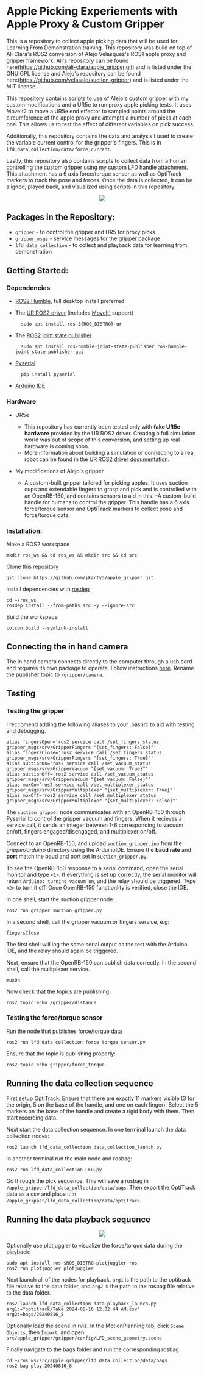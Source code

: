 # Apple Picking Experiements with Apple Proxy & Custom Gripper

This is a repository to collect apple picking data that will be used for Learning From Demonstration training. This repository was build on top of Ali Clara's ROS2 conversion of Alejo Velasquez's ROS1 apple proxy and gripper framework. Ali's repository can be found here(https://github.com/ali-clara/apple_gripper.git) and is listed under the GNU GPL license and Alejo's repository can be found here(https://github.com/velasale/suction-gripper) and is listed under the MIT license.

This repository contains scripts to use of Alejo's custom gripper with my custom modifications and a UR5e to run proxy apple picking tests. It uses MoveIt2 to move a UR5e end effector to sampled points around the circumference of the apple proxy and attempts a number of picks at each one. This allows us to test the effect of different variables on pick success.

Additionally, this repository contains the data and analysis I used to create the variable current control for the gripper's fingers. This is in `lfd_data_collection/data/force_current`.

Lastly, this repository also contains scripts to collect data from a human controlling the custom gripper using my custom LFD handle attachment. This attachment has a 6 axis force/torque sensor as well as OptiTrack markers to track the pose and forces. Once the data is collected, it can be aligned, played back, and visualized using scripts in this repository.

<p align="center">
  <img src="doc/data_collection.jpg">
</p>


## Packages in the Repository:

- `gripper` - to control the gripper and UR5 for proxy picks
- `gripper_msgs` - service messages for the gripper package
- `lfd_data_collection` - to collect and playback data for learning from demonstration


## Getting Started:


### Dependencies

- [ROS2 Humble](https://docs.ros.org/en/humble/Installation/Ubuntu-Install-Debians.html), full desktop install preferred

- The [UR ROS2 driver](https://github.com/UniversalRobots/Universal_Robots_ROS2_Driver/tree/humble) (includes [MoveIt!](https://moveit.ros.org) support)

        sudo apt install ros-${ROS_DISTRO}-ur

- The [ROS2 joint state publisher](https://index.ros.org/p/joint_state_publisher/#humble)

        sudo apt install ros-humble-joint-state-publisher ros-humble-joint-state-publisher-gui

- [Pyserial](https://pyserial.readthedocs.io)

        pip install pyserial

- [Arduino IDE](https://docs.arduino.cc/software/ide-v2/tutorials/getting-started/ide-v2-downloading-and-installing/)

### Hardware

- UR5e
    - This repository has currently been tested only with **fake UR5e hardware** provided by the UR ROS2 driver. Creating a full simulation world was out of scope of this conversion, and setting up real hardware is coming soon.
    - More information about building a simulation or connecting to a real robot can be found in the [UR ROS2 driver documentation](https://docs.ros.org/en/ros2_packages/rolling/api/ur_robot_driver/index.html).

- My modifications of Alejo's gripper

    - A custom-built gripper tailored for picking apples. It uses suction cups and extendable fingers to grasp and pick and is controlled with an OpenRB-150, and contains sensors to aid in this.
    -A custom-build handle for humans to control the gripper. This handle has a 6 axis force/torque sensor and OptiTrack markers to collect pose and force/torque data.


### Installation:

Make a ROS2 workspace

    mkdir ros_ws && cd ros_ws && mkdir src && cd src

Clone this repository

    git clone https://github.com/jkarty3/apple_gripper.git

Install dependencies with [rosdep](https://docs.ros.org/en/humble/Tutorials/Intermediate/Rosdep.html)

    cd ~/ros_ws
    rosdep install --from-paths src -y --ignore-src

Build the workspace

    colcon build --symlink-install

## Connecting the in hand camera

The in hand camera connects directly to the computer through a usb cord and requires its own package to operate. Follow instructions [here](https://github.com/ANI717/ros2_camera_publish). Rename the publisher topic to `/gripper/camera`.

## Testing

### Testing the gripper

I reccomend adding the following aliases to your .bashrc to aid with testing and debugging.	
	
	alias fingersOpen='ros2 service call /set_fingers_status gripper_msgs/srv/GripperFingers "{set_fingers: False}"'
	alias fingersClose='ros2 service call /set_fingers_status gripper_msgs/srv/GripperFingers "{set_fingers: True}"'
	alias suctionOn='ros2 service call /set_vacuum_status gripper_msgs/srv/GripperVacuum "{set_vacuum: True}"'
	alias suctionOff='ros2 service call /set_vacuum_status gripper_msgs/srv/GripperVacuum "{set_vacuum: False}"'
	alias muxOn='ros2 service call /set_multiplexer_status gripper_msgs/srv/GripperMultiplexer "{set_multiplexer: True}"'
	alias muxOff='ros2 service call /set_multiplexer_status gripper_msgs/srv/GripperMultiplexer "{set_multiplexer: False}"'

The `suction_gripper` node communicates with an OpenRB-150 through Pyserial to control the gripper vacuum and fingers. When it recieves a service call, it sends an integer between 1-6 corresponding to vacuum on/off, fingers engaged/disengaged, and multiplexer on/off.

Connect to an OpenRB-150, and upload `suction_gripper.ino` from the *gripper/arduino* directory using the ArduinoIDE. Ensure the **baud rate** and **port** match the baud and port set in `suction_gripper.py`.

To see the OpenRB-150 response to a serial command, open the serial monitor and type `<1>`. If everything is set up correctly, the serial monitor will return `Arduino: turning vacuum on`, and the relay should be triggered. Type `<2>` to turn it off. Once OpenRB-150 functionlity is verified, close the IDE.

In one shell, start the suction gripper node:

    ros2 run gripper suction_gripper.py

In a second shell, call the gripper vacuum or fingers service, e.g:

    fingersClose

The first shell will log the same serial output as the test with the Arduino IDE, and the relay should again be triggered. 

Next, ensure that the OpenRB-150 can publish data correctly. In the second shell, call the mulitplexer service.

    muxOn

Now check that the topics are publishing.

    ros2 topic echo /gripper/distance

### Testing the force/torque sensor

Run the node that publishes force/torque data

    ros2 run lfd_data_collection force_torque_sensor.py

Ensure that the topic is publishing properly:

    ros2 topic echo gripper/force_torque

## Running the data collection sequence

First setup OptiTrack. Ensure that there are exactly 11 markers visible (3 for the origin, 5 on the base of the handle, and one on each finger). Select the 5 markers on the base of the handle and create a rigid body with them. Then start recording data.

Next start the data collection sequence. In one terminal launch the data collection nodes:

    ros2 launch lfd_data_collection data_collection_launch.py

In another terminal run the main node and rosbag:

    ros2 run lfd_data_collection LFD.py

Go through the pick sequence. This will save a rosbag in `/apple_gripper/lfd_data_collection/data/bags`. Then export the OptiTrack data as a csv and place it in `/apple_gripper/lfd_data_collection/data/optitrack`.

## Running the data playback sequence

<p align="center">
  <img src="doc/data_playback.jpg">
</p>

Optionally use plotjuggler to visualize the force/torque data during the playback:

    sudo apt install ros-$ROS_DISTRO-plotjuggler-ros
    ros2 run plotjuggler plotjuggler

Next launch all of the nodes for playback. `arg1` is the path to the optitrack file relative to the data folder, and `arg2` is the path to the rosbag file relative to the data folder.

    ros2 launch lfd_data_collection data_playback_launch.py arg1:="optitrack/Take 2024-08-16 12.02.44 AM.csv" arg2:=bags/20240816_8

Optionally load the scene in rviz. In the MotionPlanning tab, click `Scene Objects`, then `Import`, and open `src/apple_gripper/gripper/config/LFD_scene_geometry.scene`

Finally navigate to the bags folder and run the corresponding rosbag.

    cd ~/ros_ws/src/apple_gripper/lfd_data_collection/data/bags
    ros2 bag play 20240816_8

